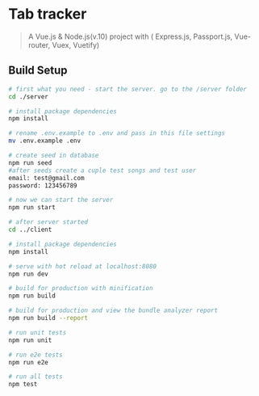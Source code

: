 # Tab tracker

> A Vue.js & Node.js(v.10) project with ( Express.js, Passport.js, Vue-router, Vuex, Vuetify)

## Build Setup

``` bash
# first what you need - start the server. go to the /server folder
cd ./server

# install package dependencies
npm install

# rename .env.example to .env and pass in this file settings
mv .env.example .env

# create seed in database
npm run seed
#after seeds create a cuple test songs and test user 
email: test@gmail.com
password: 123456789

# now we can start the server
npm run start

# after server started
cd ../client

# install package dependencies
npm install

# serve with hot reload at localhost:8080
npm run dev

# build for production with minification
npm run build

# build for production and view the bundle analyzer report
npm run build --report

# run unit tests
npm run unit

# run e2e tests
npm run e2e

# run all tests
npm test
```
